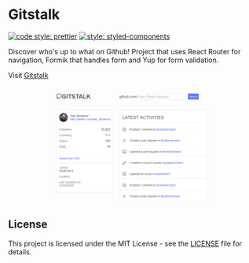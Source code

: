 # Gitstalk

[![code style: prettier](https://img.shields.io/badge/code_style-prettier-ff69b4.svg)](https://github.com/prettier/prettier)
[![style: styled-components](https://img.shields.io/badge/style-%F0%9F%92%85%20styled--components-orange.svg?colorB=daa357&colorA=db748e)](https://github.com/styled-components/styled-components)

Discover who's up to what on Github!
Project that uses React Router for navigation, Formik that handles form and Yup for form validation.

Visit [Gitstalk](http://mygitstalk.surge.sh/)

![Screenshot](docs/images/screenshot.png)

## License

This project is licensed under the MIT License - see the [LICENSE](LICENSE) file for details.
